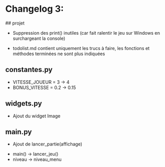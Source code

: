# Changelog 3:

## projet
- Suppression des print() inutiles (car fait ralentir le jeu sur Windows en surchargeant la console)
* todolist.md contient uniquement les trucs à faire, les fonctions et méthodes terminées ne sont plus indiquées

## constantes.py
* VITESSE_JOUEUR = 3 -> 4
* BONUS_VITESSE = 0.2 -> 0.15

## widgets.py
+ Ajout du widget Image

## main.py
+ Ajout de lancer_partie(affichage)
* main() -> lancer_jeu()
* niveau -> niveau_menu